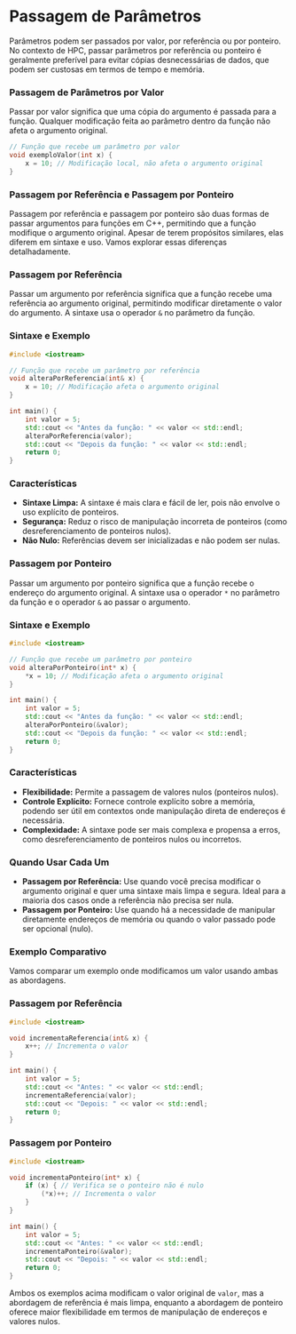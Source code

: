 # Passagem de Parâmetros

Parâmetros podem ser passados por valor, por referência ou por ponteiro. No contexto de HPC, passar parâmetros por referência ou ponteiro é geralmente preferível para evitar cópias desnecessárias de dados, que podem ser custosas em termos de tempo e memória.

### Passagem de Parâmetros por Valor

Passar por valor significa que uma cópia do argumento é passada para a função. Qualquer modificação feita ao parâmetro dentro da função não afeta o argumento original.

```cpp
// Função que recebe um parâmetro por valor
void exemploValor(int x) {
    x = 10; // Modificação local, não afeta o argumento original
}

```

### Passagem por Referência e Passagem por Ponteiro

Passagem por referência e passagem por ponteiro são duas formas de passar argumentos para funções em C++, permitindo que a função modifique o argumento original. Apesar de terem propósitos similares, elas diferem em sintaxe e uso. Vamos explorar essas diferenças detalhadamente.

### Passagem por Referência

Passar um argumento por referência significa que a função recebe uma referência ao argumento original, permitindo modificar diretamente o valor do argumento. A sintaxe usa o operador `&` no parâmetro da função.

### Sintaxe e Exemplo

```cpp
#include <iostream>

// Função que recebe um parâmetro por referência
void alteraPorReferencia(int& x) {
    x = 10; // Modificação afeta o argumento original
}

int main() {
    int valor = 5;
    std::cout << "Antes da função: " << valor << std::endl;
    alteraPorReferencia(valor);
    std::cout << "Depois da função: " << valor << std::endl;
    return 0;
}

```

### Características

- **Sintaxe Limpa:** A sintaxe é mais clara e fácil de ler, pois não envolve o uso explícito de ponteiros.
- **Segurança:** Reduz o risco de manipulação incorreta de ponteiros (como desreferenciamento de ponteiros nulos).
- **Não Nulo:** Referências devem ser inicializadas e não podem ser nulas.

### Passagem por Ponteiro

Passar um argumento por ponteiro significa que a função recebe o endereço do argumento original. A sintaxe usa o operador `*` no parâmetro da função e o operador `&` ao passar o argumento.

### Sintaxe e Exemplo

```cpp
#include <iostream>

// Função que recebe um parâmetro por ponteiro
void alteraPorPonteiro(int* x) {
    *x = 10; // Modificação afeta o argumento original
}

int main() {
    int valor = 5;
    std::cout << "Antes da função: " << valor << std::endl;
    alteraPorPonteiro(&valor);
    std::cout << "Depois da função: " << valor << std::endl;
    return 0;
}

```

### Características

- **Flexibilidade:** Permite a passagem de valores nulos (ponteiros nulos).
- **Controle Explícito:** Fornece controle explícito sobre a memória, podendo ser útil em contextos onde manipulação direta de endereços é necessária.
- **Complexidade:** A sintaxe pode ser mais complexa e propensa a erros, como desreferenciamento de ponteiros nulos ou incorretos.

### Quando Usar Cada Um

- **Passagem por Referência:** Use quando você precisa modificar o argumento original e quer uma sintaxe mais limpa e segura. Ideal para a maioria dos casos onde a referência não precisa ser nula.
- **Passagem por Ponteiro:** Use quando há a necessidade de manipular diretamente endereços de memória ou quando o valor passado pode ser opcional (nulo).

### Exemplo Comparativo

Vamos comparar um exemplo onde modificamos um valor usando ambas as abordagens.

### Passagem por Referência

```cpp
#include <iostream>

void incrementaReferencia(int& x) {
    x++; // Incrementa o valor
}

int main() {
    int valor = 5;
    std::cout << "Antes: " << valor << std::endl;
    incrementaReferencia(valor);
    std::cout << "Depois: " << valor << std::endl;
    return 0;
}

```

### Passagem por Ponteiro

```cpp
#include <iostream>

void incrementaPonteiro(int* x) {
    if (x) { // Verifica se o ponteiro não é nulo
        (*x)++; // Incrementa o valor
    }
}

int main() {
    int valor = 5;
    std::cout << "Antes: " << valor << std::endl;
    incrementaPonteiro(&valor);
    std::cout << "Depois: " << valor << std::endl;
    return 0;
}

```

Ambos os exemplos acima modificam o valor original de `valor`, mas a abordagem de referência é mais limpa, enquanto a abordagem de ponteiro oferece maior flexibilidade em termos de manipulação de endereços e valores nulos.